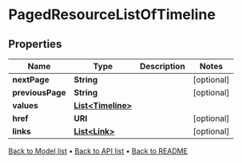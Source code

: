 

# PagedResourceListOfTimeline


## Properties

| Name | Type | Description | Notes |
|------------ | ------------- | ------------- | -------------|
|**nextPage** | **String** |  |  [optional] |
|**previousPage** | **String** |  |  [optional] |
|**values** | [**List&lt;Timeline&gt;**](Timeline.md) |  |  |
|**href** | **URI** |  |  [optional] |
|**links** | [**List&lt;Link&gt;**](Link.md) |  |  [optional] |



[Back to Model list](../README.md#documentation-for-models) &#8226; [Back to API list](../README.md#documentation-for-api-endpoints) &#8226; [Back to README](../README.md)



